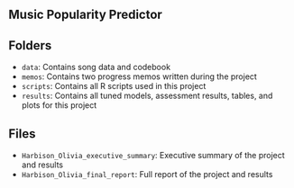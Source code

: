 ## Music Popularity Predictor


## Folders
- `data`: Contains song data and codebook
- `memos`: Contains two progress memos written during the project
- `scripts`: Contains all R scripts used in this project
- `results`: Contains all tuned models, assessment results, tables, and plots for this project


## Files
- `Harbison_Olivia_executive_summary`: Executive summary of the project and results
- `Harbison_Olivia_final_report`: Full report of the project and results